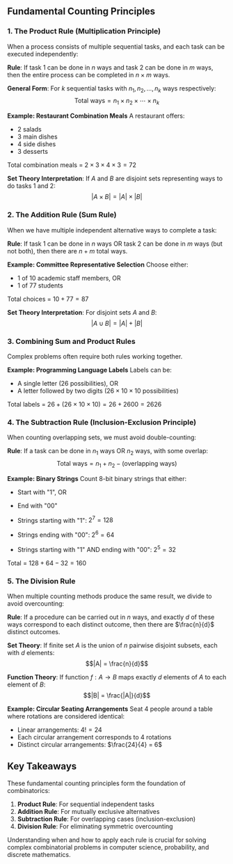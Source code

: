 ## Fundamental Counting Principles

### 1. The Product Rule (Multiplication Principle)

When a process consists of multiple sequential tasks, and each task can be executed independently:

**Rule**: If task 1 can be done in $n$ ways and task 2 can be done in $m$ ways, then the entire process can be completed in $n \times m$ ways.

**General Form**: For $k$ sequential tasks with $n_1, n_2, \ldots, n_k$ ways respectively:
$$\text{Total ways} = n_1 \times n_2 \times \cdots \times n_k$$

**Example: Restaurant Combination Meals**
A restaurant offers:
- 2 salads
- 3 main dishes  
- 4 side dishes
- 3 desserts

Total combination meals = $2 \times 3 \times 4 \times 3 = 72$

**Set Theory Interpretation**: If $A$ and $B$ are disjoint sets representing ways to do tasks 1 and 2:
$$|A \times B| = |A| \times |B|$$

### 2. The Addition Rule (Sum Rule)

When we have multiple independent alternative ways to complete a task:

**Rule**: If task 1 can be done in $n$ ways OR task 2 can be done in $m$ ways (but not both), then there are $n + m$ total ways.

**Example: Committee Representative Selection**
Choose either:
- 1 of 10 academic staff members, OR
- 1 of 77 students

Total choices = $10 + 77 = 87$

**Set Theory Interpretation**: For disjoint sets $A$ and $B$:
$$|A \cup B| = |A| + |B|$$

### 3. Combining Sum and Product Rules

Complex problems often require both rules working together.

**Example: Programming Language Labels**
Labels can be:
- A single letter (26 possibilities), OR  
- A letter followed by two digits ($26 \times 10 \times 10$ possibilities)

Total labels = $26 + (26 \times 10 \times 10) = 26 + 2600 = 2626$

### 4. The Subtraction Rule (Inclusion-Exclusion Principle)

When counting overlapping sets, we must avoid double-counting:

**Rule**: If a task can be done in $n_1$ ways OR $n_2$ ways, with some overlap:
$$\text{Total ways} = n_1 + n_2 - \text{(overlapping ways)}$$

**Example: Binary Strings**
Count 8-bit binary strings that either:
- Start with "1", OR
- End with "00"

- Strings starting with "1": $2^7 = 128$
- Strings ending with "00": $2^6 = 64$  
- Strings starting with "1" AND ending with "00": $2^5 = 32$

Total = $128 + 64 - 32 = 160$

### 5. The Division Rule

When multiple counting methods produce the same result, we divide to avoid overcounting:

**Rule**: If a procedure can be carried out in $n$ ways, and exactly $d$ of these ways correspond to each distinct outcome, then there are $\frac{n}{d}$ distinct outcomes.

**Set Theory**: If finite set $A$ is the union of $n$ pairwise disjoint subsets, each with $d$ elements:
$$|A| = \frac{n}{d}$$

**Function Theory**: If function $f: A \to B$ maps exactly $d$ elements of $A$ to each element of $B$:
$$|B| = \frac{|A|}{d}$$

**Example: Circular Seating Arrangements**
Seat 4 people around a table where rotations are considered identical:

- Linear arrangements: $4! = 24$
- Each circular arrangement corresponds to 4 rotations
- Distinct circular arrangements: $\frac{24}{4} = 6$

## Key Takeaways

These fundamental counting principles form the foundation of combinatorics:

1. **Product Rule**: For sequential independent tasks
2. **Addition Rule**: For mutually exclusive alternatives  
3. **Subtraction Rule**: For overlapping cases (inclusion-exclusion)
4. **Division Rule**: For eliminating symmetric overcounting

Understanding when and how to apply each rule is crucial for solving complex combinatorial problems in computer science, probability, and discrete mathematics.